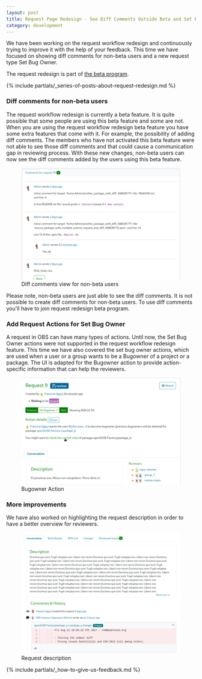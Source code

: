 ```yaml
---
layout: post
title: Request Page Redesign - See Diff Comments Outside Beta and Set Bug Owner Action
category: development
---
```


We have been working on the request workflow redesign and continuously trying to improve it with the help of your feedback. This time we have focused on showing diff comments for non-beta users and a new request type Set Bug Owner.

The request redesign is part of [the beta program](/2018/10/04/the-beta-program/).

{% include partials/_series-of-posts-about-request-redesign.md %}


### Diff comments for non-beta users

The request workflow redesign is currently a beta feature. It is quite possible that some people are using this beta feature and some are not. When you are using the request workflow redesign beta feature you have some extra features that come with it. For example, the possibility of adding diff comments. The members who have not activated this beta feature were not able to see those diff comments and that could cause a communication gap in reviewing process. With these new changes, non-beta users can now see the diff comments added by the users using this beta feature.

<figure>
  <img src="/images/posts/sprint-144-diff-comments-non-beta.png" alt="A screenshot of diff comment for non-beta users" />
  <figcaption>Diff comments view for non-beta users</figcaption>
</figure>

Please note, non-beta users are just able to see the diff comments. It is not possible to create diff comments for non-beta users. To use diff comments you'll have to join request redesign beta program.

### Add Request Actions for Set Bug Owner

A request in OBS can have many types of actions. Until now, the Set Bug Owner actions were not supported in the request workflow redesign feature. This time we have also covered the set bug owner actions, which are used when a user or a group wants to be a Bugowner of a project or a package. The UI is adapted for the Bugowner action to provide action-specific information that can help the reviewers.

<figure>
  <img src="/images/posts/sprint-144-set-bug-owner.png" alt="A screenshot of bugowner action" />
  <figcaption>Bugowner Action</figcaption>
</figure>

### More improvements

We have also worked on highlighting the request description in order to have a better overview for reviewers.

<figure>
  <img src="/images/posts/sprint-144-request-desc.png" alt="A screenshot request description" />
  <figcaption>Request description</figcaption>
</figure>

{% include partials/_how-to-give-us-feedback.md %}

